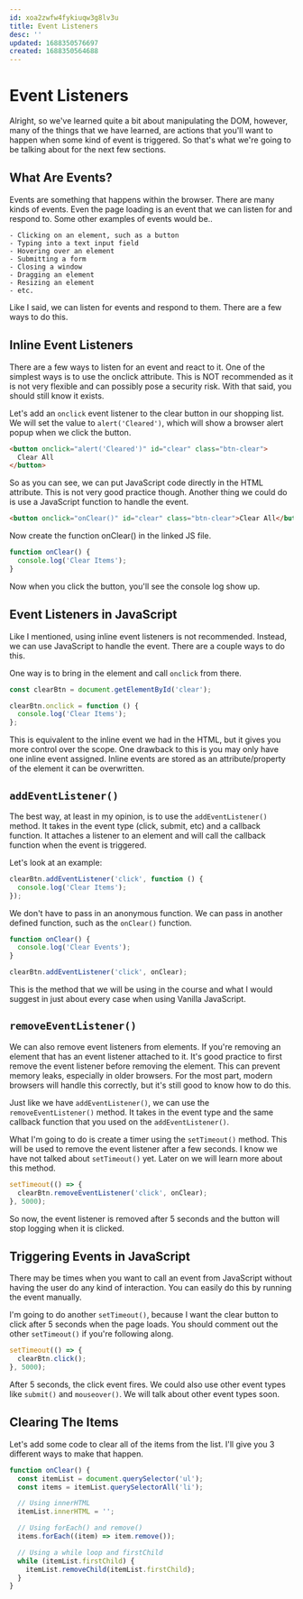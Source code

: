 ```yaml
---
id: xoa2zwfw4fykiuqw3g8lv3u
title: Event Listeners
desc: ''
updated: 1688350576697
created: 1688350564688
---
```

# Event Listeners

Alright, so we've learned quite a bit about manipulating the DOM, however, many of the things that we have learned, are actions that you'll want to happen when some kind of event is triggered. So that's what we're going to be talking about for the next few sections.

## What Are Events?

Events are something that happens within the browser. There are many kinds of events. Even the page loading is an event that we can listen for and respond to. Some other examples of events would be..

    - Clicking on an element, such as a button
    - Typing into a text input field
    - Hovering over an element
    - Submitting a form
    - Closing a window
    - Dragging an element
    - Resizing an element
    - etc.

Like I said, we can listen for events and respond to them. There are a few ways to do this.

## Inline Event Listeners

There are a few ways to listen for an event and react to it. One of the simplest ways is to use the onclick attribute. This is NOT recommended as it is not very flexible and can possibly pose a security risk. With that said, you should still know it exists.

Let's add an `onclick` event listener to the clear button in our shopping list. We will set the value to `alert('Cleared')`, which will show a browser alert popup when we click the button.

```html
<button onclick="alert('Cleared')" id="clear" class="btn-clear">
  Clear All
</button>
```

So as you can see, we can put JavaScript code directly in the HTML attribute. This is not very good practice though. Another thing we could do is use a JavaScript function to handle the event.

```html
<button onclick="onClear()" id="clear" class="btn-clear">Clear All</button>
```

Now create the function onClear() in the linked JS file.

```js
function onClear() {
  console.log('Clear Items');
}
```

Now when you click the button, you'll see the console log show up.

## Event Listeners in JavaScript

Like I mentioned, using inline event listeners is not recommended. Instead, we can use JavaScript to handle the event. There are a couple ways to do this.

One way is to bring in the element and call `onclick` from there.

```js
const clearBtn = document.getElementById('clear');

clearBtn.onclick = function () {
  console.log('Clear Items');
};
```

This is equivalent to the inline event we had in the HTML, but it gives you more control over the scope. One drawback to this is you may only have one inline event assigned. Inline events are stored as an attribute/property of the element it can be overwritten.

## `addEventListener()`

The best way, at least in my opinion, is to use the `addEventListener()` method. It takes in the event type (click, submit, etc) and a callback function. It attaches a listener to an element and will call the callback function when the event is triggered.

Let's look at an example:

```js
clearBtn.addEventListener('click', function () {
  console.log('Clear Items');
});
```

We don't have to pass in an anonymous function. We can pass in another defined function, such as the `onClear()` function.

```js
function onClear() {
  console.log('Clear Events');
}

clearBtn.addEventListener('click', onClear);
```

This is the method that we will be using in the course and what I would suggest in just about every case when using Vanilla JavaScript.

## `removeEventListener()`

We can also remove event listeners from elements. If you're removing an element that has an event listener attached to it. It's good practice to first remove the event listener before removing the element. This can prevent memory leaks, especially in older browsers. For the most part, modern browsers will handle this correctly, but it's still good to know how to do this.

Just like we have `addEventListener()`, we can use the `removeEventListener()` method. It takes in the event type and the same callback function that you used on the `addEventListener()`.

What I'm going to do is create a timer using the `setTimeout()` method. This will be used to remove the event listener after a few seconds. I know we have not talked about `setTimeout()` yet. Later on we will learn more about this method.

```js
setTimeout(() => {
  clearBtn.removeEventListener('click', onClear);
}, 5000);
```

So now, the event listener is removed after 5 seconds and the button will stop logging when it is clicked.

## Triggering Events in JavaScript

There may be times when you want to call an event from JavaScript without having the user do any kind of interaction. You can easily do this by running the event manually.

I'm going to do another `setTimeout()`, because I want the clear button to click after 5 seconds when the page loads. You should comment out the other `setTimeout()` if you're following along.

```js
setTimeout(() => {
  clearBtn.click();
}, 5000);
```

After 5 seconds, the click event fires. We could also use other event types like `submit()` and `mouseover()`. We will talk about other event types soon.

## Clearing The Items
Let's add some code to clear all of the items from the list. I'll give you 3 different ways to make that happen.


```js
function onClear() {
  const itemList = document.querySelector('ul');
  const items = itemList.querySelectorAll('li');

  // Using innerHTML
  itemList.innerHTML = '';

  // Using forEach() and remove()
  items.forEach((item) => item.remove());

  // Using a while loop and firstChild
  while (itemList.firstChild) {
    itemList.removeChild(itemList.firstChild);
  }
}
```
